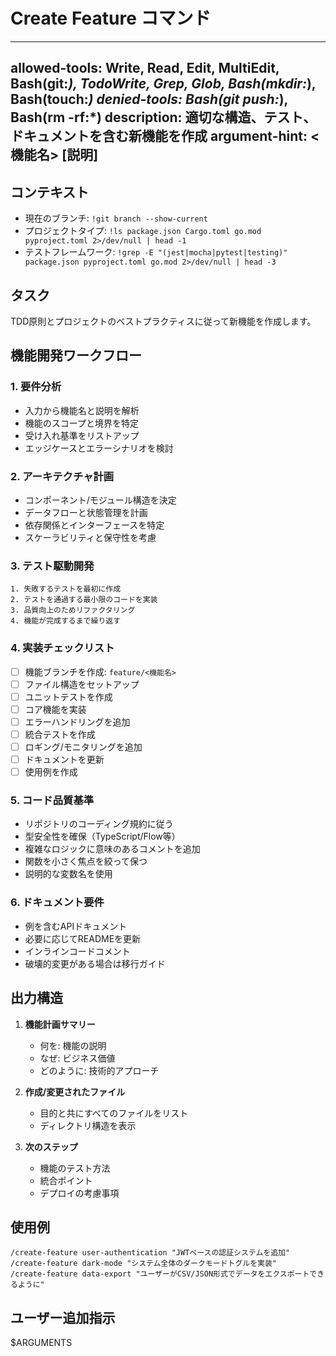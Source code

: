 # Create Feature コマンド

---
allowed-tools: Write, Read, Edit, MultiEdit, Bash(git:*), TodoWrite, Grep, Glob, Bash(mkdir:*), Bash(touch:*)
denied-tools: Bash(git push:*), Bash(rm -rf:*)
description: 適切な構造、テスト、ドキュメントを含む新機能を作成
argument-hint: <機能名> [説明]
---

## コンテキスト

- 現在のブランチ: `!git branch --show-current`
- プロジェクトタイプ: `!ls package.json Cargo.toml go.mod pyproject.toml 2>/dev/null | head -1`
- テストフレームワーク: `!grep -E "(jest|mocha|pytest|testing)" package.json pyproject.toml go.mod 2>/dev/null | head -3`

## タスク

TDD原則とプロジェクトのベストプラクティスに従って新機能を作成します。

## 機能開発ワークフロー

### 1. **要件分析**
- 入力から機能名と説明を解析
- 機能のスコープと境界を特定
- 受け入れ基準をリストアップ
- エッジケースとエラーシナリオを検討

### 2. **アーキテクチャ計画**
- コンポーネント/モジュール構造を決定
- データフローと状態管理を計画
- 依存関係とインターフェースを特定
- スケーラビリティと保守性を考慮

### 3. **テスト駆動開発**
```
1. 失敗するテストを最初に作成
2. テストを通過する最小限のコードを実装
3. 品質向上のためリファクタリング
4. 機能が完成するまで繰り返す
```

### 4. **実装チェックリスト**
- [ ] 機能ブランチを作成: `feature/<機能名>`
- [ ] ファイル構造をセットアップ
- [ ] ユニットテストを作成
- [ ] コア機能を実装
- [ ] エラーハンドリングを追加
- [ ] 統合テストを作成
- [ ] ロギング/モニタリングを追加
- [ ] ドキュメントを更新
- [ ] 使用例を作成

### 5. **コード品質基準**
- リポジトリのコーディング規約に従う
- 型安全性を確保（TypeScript/Flow等）
- 複雑なロジックに意味のあるコメントを追加
- 関数を小さく焦点を絞って保つ
- 説明的な変数名を使用

### 6. **ドキュメント要件**
- 例を含むAPIドキュメント
- 必要に応じてREADMEを更新
- インラインコードコメント
- 破壊的変更がある場合は移行ガイド

## 出力構造

1. **機能計画サマリー**
   - 何を: 機能の説明
   - なぜ: ビジネス価値
   - どのように: 技術的アプローチ

2. **作成/変更されたファイル**
   - 目的と共にすべてのファイルをリスト
   - ディレクトリ構造を表示

3. **次のステップ**
   - 機能のテスト方法
   - 統合ポイント
   - デプロイの考慮事項

## 使用例

```
/create-feature user-authentication "JWTベースの認証システムを追加"
/create-feature dark-mode "システム全体のダークモードトグルを実装"
/create-feature data-export "ユーザーがCSV/JSON形式でデータをエクスポートできるように"
```

## ユーザー追加指示

$ARGUMENTS